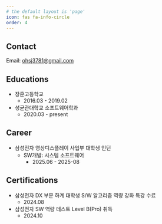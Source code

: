 ```yaml
---
# the default layout is 'page'
icon: fas fa-info-circle
order: 4
---
```


<!-- > Add Markdown syntax content to file `_tabs/about.md`{: .filepath } and it will show up on this page.
{: .prompt-tip } -->

## Contact
Email: ohsj3781@gmail.com

## Educations
- 장훈고등학교
    - 2016.03 - 2019.02
- 성균관대학교 소프트웨어학과
    - 2020.03 - present

## Career
- 삼성전자 영상디스플레이 사업부 대학생 인턴
    - SW개발: 시스템 소프트웨어
        - 2025.06 - 2025-08

## Certifications
- 삼성전자 DX 부문 하계 대학생 S/W 알고리즘 역량 강화 특강 수료
    - 2024.08
- 삼성전자 SW 역량 테스트 Level B(Pro) 취득
    - 2024.10

